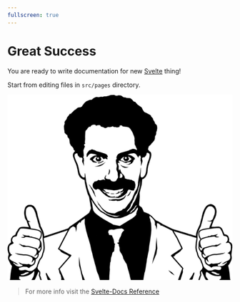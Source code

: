 ```yaml
---
fullscreen: true
---
```

# Great Success

You are ready to write documentation for new [Svelte](https://svelte.dev) thing!

Start from editing files in `src/pages` directory.

![Great Success](static/great-success.png "Great Success")

> For more info visit the [Svelte-Docs Reference](https://alexxnb.github.io/svelte-docs/)